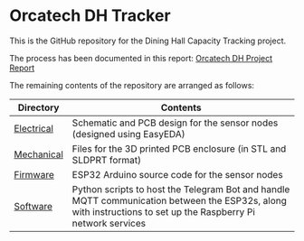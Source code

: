 # Orcatech DH Tracker

This is the GitHub repository for the Dining Hall Capacity Tracking project.

The process has been documented in this report: [Orcatech DH Project Report](./Orcatech_DHProject_Report.md)

The remaining contents of the repository are arranged as follows:

| Directory | Contents |
| --- | --- |
| [Electrical](./Electrical/) | Schematic and PCB design for the sensor nodes (designed using EasyEDA) |
| [Mechanical](./Mechanical/) | Files for the 3D printed PCB enclosure (in STL and SLDPRT format) |
| [Firmware](./Firmware/) | ESP32 Arduino source code for the sensor nodes |
|[Software](./Software/) | Python scripts to host the Telegram Bot and handle MQTT communication between the ESP32s, along with instructions to set up the Raspberry Pi network services |
